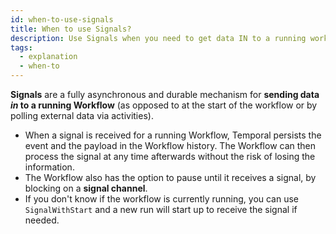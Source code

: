 ```yaml
---
id: when-to-use-signals
title: When to use Signals?
description: Use Signals when you need to get data IN to a running workflow
tags:
  - explanation
  - when-to
---
```


**Signals** are a fully asynchronous and durable mechanism for **sending data _in_ to a running Workflow** (as opposed to at the start of the workflow or by polling external data via activities).

- When a signal is received for a running Workflow, Temporal persists the event and the payload in the Workflow history.
  The Workflow can then process the signal at any time afterwards without the risk of losing the information.
- The Workflow also has the option to pause until it receives a signal, by blocking on a **signal channel**.
- If you don't know if the workflow is currently running, you can use `SignalWithStart` and a new run will start up to receive the signal if needed.
